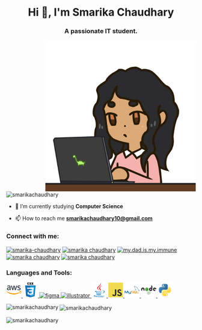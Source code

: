 <h1 align="center">Hi 👋, I'm Smarika Chaudhary</h1>
<h3 align="center">A passionate IT student.</h3>
<img align="right" alt="coding" width="400" src="smarikaa.gif">


<p align="left"> <img src="https://komarev.com/ghpvc/?username=smarikachaudhary&label=Profile%20views&color=0e75b6&style=flat" alt="smarikachaudhary" /> </p>

- 🌱 I’m currently studying **Computer Science**

- 📫 How to reach me **smarikachaudhary10@gmail.com**

<h3 align="left">Connect with me:</h3>
<p align="left">
<a href="https://codepen.io/smarika-chaudhary" target="blank"><img align="center" src="https://raw.githubusercontent.com/rahuldkjain/github-profile-readme-generator/master/src/images/icons/Social/codepen.svg" alt="smarika-chaudhary" height="30" width="40" /></a>
<a href="https://www.linkedin.com/in/smarika-chaudhary-6a560625a/" target="blank"><img align="center" src="https://www.linkedin.com/in/smarika-chaudhary-6a560625a/" alt="smarika chaudhary" height="30" width="40" /></a>
<a href="https://instagram.com/my.dad.is.my.immune" target="blank"><img align="center" src="https://raw.githubusercontent.com/rahuldkjain/github-profile-readme-generator/master/src/images/icons/Social/instagram.svg" alt="my.dad.is.my.immune" height="30" width="40" /></a>
<a href="https://www.youtube.com/c/smarika chaudhary" target="blank"><img align="center" src="https://raw.githubusercontent.com/rahuldkjain/github-profile-readme-generator/master/src/images/icons/Social/youtube.svg" alt="smarika chaudhary" height="30" width="40" /></a>
<a href="https://www.leetcode.com/smarika chaudhary" target="blank"><img align="center" src="https://raw.githubusercontent.com/rahuldkjain/github-profile-readme-generator/master/src/images/icons/Social/leet-code.svg" alt="smarika chaudhary" height="30" width="40" /></a>
</p>

<h3 align="left">Languages and Tools:</h3>
<p align="left"> <a href="https://aws.amazon.com" target="_blank" rel="noreferrer"> <img src="https://raw.githubusercontent.com/devicons/devicon/master/icons/amazonwebservices/amazonwebservices-original-wordmark.svg" alt="aws" width="40" height="40"/> </a> <a href="https://www.w3schools.com/css/" target="_blank" rel="noreferrer"> <img src="https://raw.githubusercontent.com/devicons/devicon/master/icons/css3/css3-original-wordmark.svg" alt="css3" width="40" height="40"/> </a> <a href="https://www.figma.com/" target="_blank" rel="noreferrer"> <img src="https://www.vectorlogo.zone/logos/figma/figma-icon.svg" alt="figma" width="40" height="40"/> </a> <a href="https://www.adobe.com/in/products/illustrator.html" target="_blank" rel="noreferrer"> <img src="https://www.vectorlogo.zone/logos/adobe_illustrator/adobe_illustrator-icon.svg" alt="illustrator" width="40" height="40"/> </a> <a href="https://www.java.com" target="_blank" rel="noreferrer"> <img src="https://raw.githubusercontent.com/devicons/devicon/master/icons/java/java-original.svg" alt="java" width="40" height="40"/> </a> <a href="https://developer.mozilla.org/en-US/docs/Web/JavaScript" target="_blank" rel="noreferrer"> <img src="https://raw.githubusercontent.com/devicons/devicon/master/icons/javascript/javascript-original.svg" alt="javascript" width="40" height="40"/> </a> <a href="https://www.mysql.com/" target="_blank" rel="noreferrer"> <img src="https://raw.githubusercontent.com/devicons/devicon/master/icons/mysql/mysql-original-wordmark.svg" alt="mysql" width="40" height="40"/> </a> <a href="https://nodejs.org" target="_blank" rel="noreferrer"> <img src="https://raw.githubusercontent.com/devicons/devicon/master/icons/nodejs/nodejs-original-wordmark.svg" alt="nodejs" width="40" height="40"/> </a> <a href="https://www.python.org" target="_blank" rel="noreferrer"> <img src="https://raw.githubusercontent.com/devicons/devicon/master/icons/python/python-original.svg" alt="python" width="40" height="40"/> </a> </p>

<p><img align="left" src="https://github-readme-stats.vercel.app/api/top-langs?username=smarikachaudhary&show_icons=true&locale=en&layout=compact" alt="smarikachaudhary" /></p>

<p>&nbsp;<img align="center" src="https://github-readme-stats.vercel.app/api?username=smarikachaudhary&show_icons=true&locale=en" alt="smarikachaudhary" /></p>

<p><img align="center" src="https://github-readme-streak-stats.herokuapp.com/?user=smarikachaudhary&" alt="smarikachaudhary" /></p>

